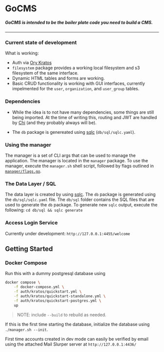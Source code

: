 # GoCMS
##### GoCMS is intended to be the boiler plate code you need to build a CMS.
___

### Current state of development
What is working:
- Auth via [Ory Kratos](https://github.com/ory/kratos)
- `filesystem` package provides a working local filesystem and s3 filesystem of the same interface.
- Dynamic HTML tables and forms are working.
- Basic CRUD functionality is working with GUI interfaces, currently impelmented for the `user`, `organization`, and `user_group` tables.

### Dependencies
- While the idea is to not have many dependencies, some things are still being imported. At the time of writing this, routing and JWT are handled by [Chi](https://github.com/go-chi/chi) (and they probably always will be).

- The `db` package is genereated using [sqlc](https://docs.sqlc.dev/en/latest/index.html)  (`db/sql/sqlc.yaml`).

### Using the manager
The manager is a set of CLI args that can be used to manage the application. The manager is located in the `manager` package. To use the manager, execute the `manager.sh` shell script, followed by flags outlined in [`manager/flags.go`](manager/flags.go).

### The Data Layer / SQL
The data layer is created by using [sqlc](https://docs.sqlc.dev/en/latest/index.html). The `db` package is generated using the `db/sql/sqlc.yaml` file. The `db/sql` folder contains the SQL files that are used to generate the `db` package. To generate new `sqlc` output, execute the following:
`cd db/sql && sqlc generate`

### Access Login Service
Currently under development: `http://127.0.0.1:4455/welcome`

## Getting Started
### Docker Compose
Run this with a dummy postgresql database using 

```sh
docker compose \
    -f docker-compose.yml \
    -f auth/kratos/quickstart.yml \
    -f auth/kratos/quickstart-standalone.yml \
    -f auth/kratos/quickstart-postgres.yml \
    up
```
> NOTE: include `--build` to rebuild as needed.

If this is the first time starting the database, initialize the database using `./manager.sh --init`.

First time accounts created in dev mode can easily be verified by email using the attached Mail Slurper server at `http://127.0.0.1:4436/`